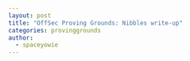 ```yaml
---
layout: post
title: "OffSec Proving Grounds: Nibbles write-up"
categories: provinggrounds
author:
  - spaceyowie
---
```


